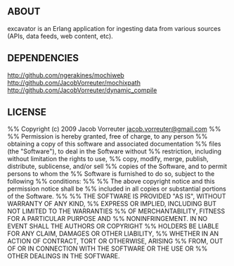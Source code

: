 ## ABOUT
excavator is an Erlang application for ingesting data from various 
sources (APIs, data feeds, web content, etc).

## DEPENDENCIES
<http://github.com/ngerakines/mochiweb>
<http://github.com/JacobVorreuter/mochixpath>
<http://github.com/JacobVorreuter/dynamic_compile>

## LICENSE
%% Copyright (c) 2009 Jacob Vorreuter <jacob.vorreuter@gmail.com>
%% 
%% Permission is hereby granted, free of charge, to any person
%% obtaining a copy of this software and associated documentation
%% files (the "Software"), to deal in the Software without
%% restriction, including without limitation the rights to use,
%% copy, modify, merge, publish, distribute, sublicense, and/or sell
%% copies of the Software, and to permit persons to whom the
%% Software is furnished to do so, subject to the following
%% conditions:
%% 
%% The above copyright notice and this permission notice shall be
%% included in all copies or substantial portions of the Software.
%% 
%% THE SOFTWARE IS PROVIDED "AS IS", WITHOUT WARRANTY OF ANY KIND,
%% EXPRESS OR IMPLIED, INCLUDING BUT NOT LIMITED TO THE WARRANTIES
%% OF MERCHANTABILITY, FITNESS FOR A PARTICULAR PURPOSE AND
%% NONINFRINGEMENT. IN NO EVENT SHALL THE AUTHORS OR COPYRIGHT
%% HOLDERS BE LIABLE FOR ANY CLAIM, DAMAGES OR OTHER LIABILITY,
%% WHETHER IN AN ACTION OF CONTRACT, TORT OR OTHERWISE, ARISING
%% FROM, OUT OF OR IN CONNECTION WITH THE SOFTWARE OR THE USE OR
%% OTHER DEALINGS IN THE SOFTWARE.